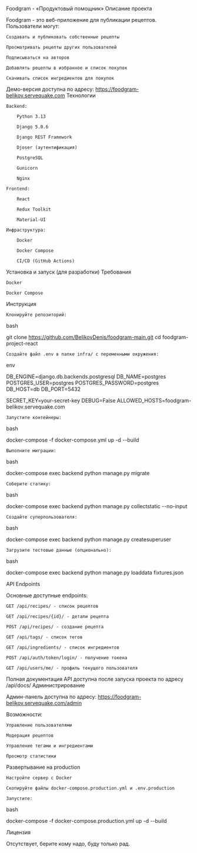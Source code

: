 Foodgram - «Продуктовый помощник»
Описание проекта

Foodgram - это веб-приложение для публикации рецептов. Пользователи могут:

    Создавать и публиковать собственные рецепты

    Просматривать рецепты других пользователей

    Подписываться на авторов

    Добавлять рецепты в избранное и список покупок

    Скачивать список ингредиентов для покупок

Демо-версия доступна по адресу: https://foodgram-belikov.servequake.com
Технологии

    Backend:

        Python 3.13

        Django 5.0.6

        Django REST Framework

        Djoser (аутентификация)

        PostgreSQL

        Gunicorn

        Nginx

    Frontend:

        React

        Redux Toolkit

        Material-UI

    Инфраструктура:

        Docker

        Docker Compose

        CI/CD (GitHub Actions)

Установка и запуск (для разработки)
Требования

    Docker

    Docker Compose

Инструкция

    Клонируйте репозиторий:

bash

git clone https://github.com/BelikovDenis/foodgram-main.git
cd foodgram-project-react

    Создайте файл .env в папке infra/ с переменными окружения:

env

DB_ENGINE=django.db.backends.postgresql
DB_NAME=postgres
POSTGRES_USER=postgres
POSTGRES_PASSWORD=postgres
DB_HOST=db
DB_PORT=5432

SECRET_KEY=your-secret-key
DEBUG=False
ALLOWED_HOSTS=foodgram-belikov.servequake.com

    Запустите контейнеры:

bash

docker-compose -f docker-compose.yml up -d --build

    Выполните миграции:

bash

docker-compose exec backend python manage.py migrate

    Соберите статику:

bash

docker-compose exec backend python manage.py collectstatic --no-input

    Создайте суперпользователя:

bash

docker-compose exec backend python manage.py createsuperuser

    Загрузите тестовые данные (опционально):

bash

docker-compose exec backend python manage.py loaddata fixtures.json

API Endpoints

Основные доступные endpoints:

    GET /api/recipes/ - список рецептов

    GET /api/recipes/{id}/ - детали рецепта

    POST /api/recipes/ - создание рецепта

    GET /api/tags/ - список тегов

    GET /api/ingredients/ - список ингредиентов

    POST /api/auth/token/login/ - получение токена

    GET /api/users/me/ - профиль текущего пользователя

Полная документация API доступна после запуска проекта по адресу /api/docs/
Администрирование

Админ-панель доступна по адресу: https://foodgram-belikov.servequake.com/admin

Возможности:

    Управление пользователями

    Модерация рецептов

    Управление тегами и ингредиентами

    Просмотр статистики

Развертывание на production

    Настройте сервер с Docker

    Скопируйте файлы docker-compose.production.yml и .env.production

    Запустите:

bash

docker-compose -f docker-compose.production.yml up -d --build

Лицензия

Отсутствует, берите кому надо, буду только рад.